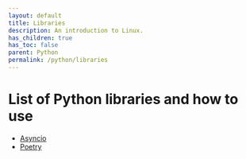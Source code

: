 ```yaml
---
layout: default
title: Libraries
description: An introduction to Linux.
has_children: true
has_toc: false
parent: Python
permalink: /python/libraries
---
```


# List of Python libraries and how to use

- [Asyncio](https://docs.python.org/3/library/asyncio.html)
- [Poetry](https://python-poetry.org/docs/)
